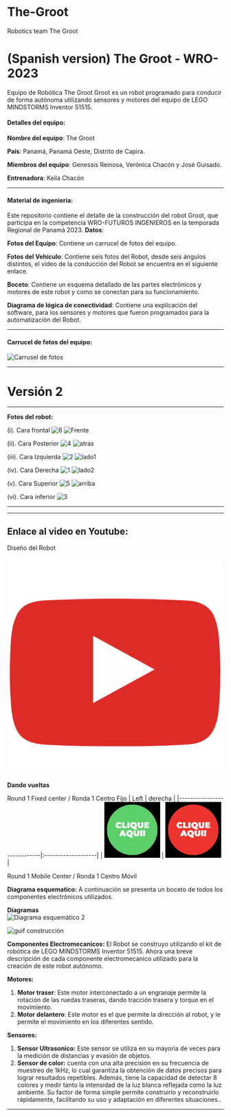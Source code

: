 # The-Groot
Robotics team The Groot
# (Spanish version) The Groot - WRO-2023
Equipo de Robótica The Groot
Groot es un robot programado para conducir de forma autónoma utilizando sensores y motores del equipo de LEGO MINDSTORMS Inventor 51515.

#### Detalles del equipo:
**Nombre del equipo**: The Groot

**País**: Panamá, Panamá Oeste, Distrito de Capira.

**Miembros del equipo**: Genessis Reinosa, Verónica Chacón y José Guisado.

**Entrenadora**: Keila Chacón 

--------------------

#### Material de ingenieria:
Este repositorio contiene el detalle de la construcción del robot Groot, que participa en la competencia WRO-FUTUROS INGENIEROS en la temporada Regional de Panamá 2023.
**Datos**:

**Fotos del Equipo**: Contiene un carrucel de fotos del equipo.

**Fotos del Vehículo**: Contiene seis fotos del Robot, desde seis ángulos distintos, el video de la conducción del Robot se encuentra en el siguiente enlace.

**Boceto**: Contiene un esquema detallado de las partes electrónicos y motores de este robot y como se conectan para su funcionamiento. 

**Diagrama de lógica de conectividad**: Contiene una explicación del software, para los sensores y motores que fueron programados para la automatización del Robot.

---------

#### Carrucel de fotos del equipo:
![Carrusel de fotos ](https://github.com/ProfaKeila/The-Groot/assets/112026718/af9ee1f7-a4c2-4ad2-b629-48ccbaddd912)

------------------------------------
# **Versión 2**
------------------------------------

**Fotos del robot:**

(i).	Cara frontal
![6](https://github.com/ProfaKeila/The-Groot/assets/112026718/6d3e45e5-0ad2-48fb-a51a-cba3dcfb0be2)
![Frente](https://github.com/ProfaKeila/The-Groot/assets/112026718/09d5682b-129e-4e2e-924c-722b90fb9853)


(ii).	Cara Posterior
![4](https://github.com/ProfaKeila/The-Groot/assets/112026718/468eeb0f-923e-4e44-a1e9-60792496708e)
![atras](https://github.com/ProfaKeila/The-Groot/assets/112026718/40248739-2692-4821-93b3-6fc6b92e18e4)


(iii). Cara Izquierda
 ![2](https://github.com/ProfaKeila/The-Groot/assets/112026718/5f14f6a7-c911-4be3-a8f6-131599e371dd)
 ![lado1](https://github.com/ProfaKeila/The-Groot/assets/112026718/93340524-3f50-4b67-a2a1-72602cb8e7c8)


(iv).	Cara Derecha
![1](https://github.com/ProfaKeila/The-Groot/assets/112026718/18eea2c0-20dd-4ef7-9c04-f3beab611380)
![lado2](https://github.com/ProfaKeila/The-Groot/assets/112026718/458fc959-5e3f-47a3-8f3d-f2c2020b5323)


(v).	Cara Superior
 ![5](https://github.com/ProfaKeila/The-Groot/assets/112026718/56a665a6-f720-401e-a355-197974b35a24)
 ![arriba](https://github.com/ProfaKeila/The-Groot/assets/112026718/51a0b1b8-2190-429b-9726-3292b610058f)


(vi).	Cara inferior
 ![3](https://github.com/ProfaKeila/The-Groot/assets/112026718/c44ab4d9-f840-456b-b19f-091b39ee355f)

------------------------------------------------
------------------------------------------------

## **Enlace al video en Youtube**:

Diseño del Robot

[![Explain](assets/545.png)](https://www.youtube.com/watch?v=wnwVR5ICpu8)

**Dando vueltas**

Round 1 Fixed center / Ronda 1 Centro Fijo
| Left | derecha |
|----------------------------|:-------------------|
| [![Left_Video](assets/GreenClick.jpeg)](https://youtube.com/watch?v=YElV2cVlcGc&feature=share) | [![Right_Video](assets/RedClick.png)](https://youtube.com/watch?v=4E5d0kaR8jM&feature=share) |



Round 1 Mobile Center / Ronda 1 Centro Móvil




**Diagrama esquematico:**
A continuación se presenta un boceto de todos los componentes electrónicos utilizados.
 
**Diagramas**  
![Diagrama esquemático 2](https://github.com/ProfaKeila/The-Groot/assets/112026718/d930809b-5c4d-4226-93a9-a6cc62784785)

 ![guif construcción](https://github.com/ProfaKeila/The-Groot/assets/112026718/c182dd1a-9856-413f-9043-af44294f3991)


**Componentes Electromecanicos:**
El Robot se construyo utilizando el kit de robótica de LEGO MINDSTORMS Inventor 51515. Ahora una breve descripción de cada componente electromecanico utilizado para la creación de este robot autónomo.

**Motores:** 
1.	**Motor traser**: Este  motor interconectado a un engranaje  permite la rotación de las ruedas traseras, dando tracción trasera y torque en el movimiento.
2.	**Motor delantero**: Este motor es el que permite la dirección al robot, y le permite el movimiento en los diferentes sentido.

**Sensores:**
1.	**Sensor Ultrasonico:** Este sensor se utiliza en su mayoría de veces para la medición de distancias y evasión de objetos.
3.	**Sensor de color:** cuenta con una alta precisión en su frecuencia de muestreo de 1kHz, lo cual garantiza la obtención de datos precisos para lograr resultados repetibles. Además, tiene la capacidad de detectar 8 colores y medir tanto la intensidad de la luz blanca reflejada como la luz ambiente. Su factor de forma simple permite construirlo y reconstruirlo rápidamente, facilitando su uso y adaptación en diferentes situaciones..

----------------------------------------------------------
